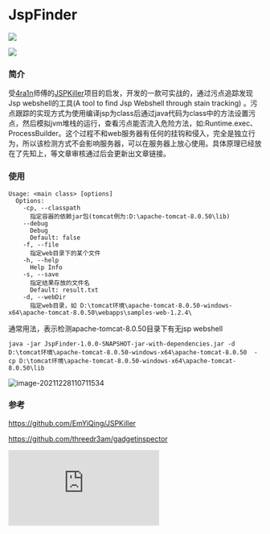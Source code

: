 # JspFinder
![](https://img.shields.io/badge/%E5%8A%9F%E8%83%BD-%E5%8F%91%E7%8E%B0jsp%20webshell-blue)

![](https://img.shields.io/badge/Java-8-red)



### 简介

受[4ra1n](https://github.com/EmYiQing)师傅的[JSPKiller](https://github.com/EmYiQing/JSPKiller)项目的启发，开发的一款可实战的，通过污点追踪发现Jsp webshell的工具(A tool to find Jsp Webshell through stain tracking) 。污点跟踪的实现方式为使用编译jsp为class后通过java代码为class中的方法设置污点，然后模拟jvm堆栈的运行，查看污点能否流入危险方法，如:Runtime.exec、ProcessBuilder。这个过程不和web服务器有任何的挂钩和侵入，完全是独立行为，所以该检测方式不会影响服务器，可以在服务器上放心使用。具体原理已经放在了先知上，等文章审核通过后会更新出文章链接。

### 使用

```
Usage: <main class> [options]
  Options:
    -cp, --classpath
      指定容器的依赖jar包(tomcat例为:D:\apache-tomcat-8.0.50\lib)
    --debug
      Debug
      Default: false
    -f, --file
      指定web目录下的某个文件
    -h, --help
      Help Info
    -s, --save
      指定结果存放的文件名
      Default: result.txt
    -d, --webDir
      指定web目录，如 D:\tomcat环境\apache-tomcat-8.0.50-windows-x64\apache-tomcat-8.0.50\webapps\samples-web-1.2.4\
```

通常用法，表示检测apache-tomcat-8.0.50目录下有无jsp webshell

```
java -jar JspFinder-1.0.0-SNAPSHOT-jar-with-dependencies.jar -d  D:\tomcat环境\apache-tomcat-8.0.50-windows-x64\apache-tomcat-8.0.50  -cp D:\tomcat环境\apache-tomcat-8.0.50-windows-x64\apache-tomcat-8.0.50\lib
```

![image-20211228110711534](C:\Users\fsociety\AppData\Roaming\Typora\typora-user-images\image-20211228110711534.png)



### 参考

https://github.com/EmYiQing/JSPKiller

https://github.com/threedr3am/gadgetinspector

[![Stargazers over time](https://starchart.cc/flowerwind/JspFinder.svc)](https://starchart.cc/flowerwind/JspFinder) 